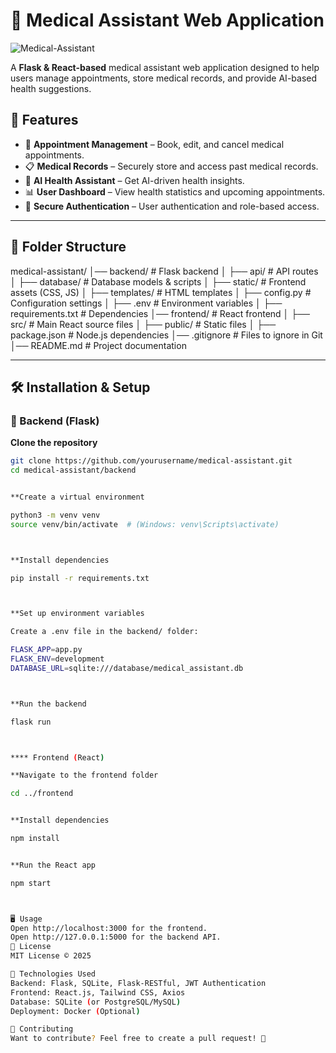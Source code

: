 # 🏥 Medical Assistant Web Application

![Medical-Assistant](https://i.ibb.co/FLgFXXTd/memo.png)


A **Flask & React-based** medical assistant web application designed to help users manage appointments, store medical records, and provide AI-based health suggestions.

## 🚀 Features
- 🏥 **Appointment Management** – Book, edit, and cancel medical appointments.
- 📋 **Medical Records** – Securely store and access past medical records.
- 🤖 **AI Health Assistant** – Get AI-driven health insights.
- 📊 **User Dashboard** – View health statistics and upcoming appointments.
- 🔐 **Secure Authentication** – User authentication and role-based access.

---

## 📂 Folder Structure

medical-assistant/ │── backend/ # Flask backend │ ├── api/ # API routes │ ├── database/ # Database models & scripts │ ├── static/ # Frontend assets (CSS, JS) │ ├── templates/ # HTML templates │ ├── config.py # Configuration settings │ ├── .env # Environment variables │ ├── requirements.txt # Dependencies │── frontend/ # React frontend │ ├── src/ # Main React source files │ ├── public/ # Static files │ ├── package.json # Node.js dependencies │── .gitignore # Files to ignore in Git │── README.md # Project documentation


---

## 🛠️ Installation & Setup

### 🔹 Backend (Flask)
**Clone the repository**  
   ```sh
   git clone https://github.com/yourusername/medical-assistant.git
   cd medical-assistant/backend


**Create a virtual environment

python3 -m venv venv
source venv/bin/activate  # (Windows: venv\Scripts\activate)



**Install dependencies

pip install -r requirements.txt



**Set up environment variables

Create a .env file in the backend/ folder:

FLASK_APP=app.py
FLASK_ENV=development
DATABASE_URL=sqlite:///database/medical_assistant.db



**Run the backend

flask run



**** Frontend (React)

**Navigate to the frontend folder

cd ../frontend


**Install dependencies

npm install


**Run the React app

npm start



🖥️ Usage
Open http://localhost:3000 for the frontend.
Open http://127.0.0.1:5000 for the backend API.
📜 License
MIT License © 2025 

📌 Technologies Used
Backend: Flask, SQLite, Flask-RESTful, JWT Authentication
Frontend: React.js, Tailwind CSS, Axios
Database: SQLite (or PostgreSQL/MySQL)
Deployment: Docker (Optional)

🤝 Contributing
Want to contribute? Feel free to create a pull request! 🚀
